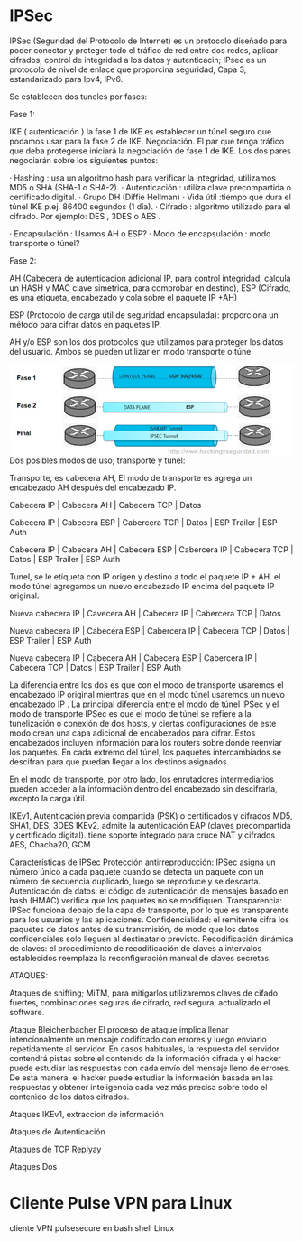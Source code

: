 # IPSec

IPSec (Seguridad del Protocolo de Internet) es un protocolo diseñado para poder conectar y  proteger todo el tráfico de red entre dos redes,  aplicar cifrados, control de integridad a los datos y autenticacin; IPsec es un  protocolo de nivel de enlace que proporcina seguridad, Capa 3, estandarizado para Ipv4, IPv6.

Se establecen dos tuneles por fases:

Fase 1:

IKE ( autenticación )  la fase 1 de IKE es establecer un túnel seguro que podamos usar para la fase 2 de IKE. Negociación. El par que tenga tráfico que deba protegerse iniciará la negociación de fase 1 de IKE. Los dos pares negociarán sobre los siguientes puntos:

· Hashing : usa un algoritmo hash para verificar la integridad, utilizamos MD5 o SHA (SHA-1 o SHA-2).
· Autenticación : utiliza clave precompartida o certificado digital.
· Grupo DH (Diffie Hellman)
· Vida útil :tiempo que dura el túnel IKE p.ej. 86400 segundos (1 día).
· Cifrado : algoritmo utilizado para el cifrado. Por ejemplo: DES , 3DES o AES .

· Encapsulación : Usamos AH o ESP?
· Modo de encapsulación : modo transporte o túnel?

Fase 2:

AH (Cabecera de autenticacion adicional IP, para control integridad, calcula un HASH y MAC clave simetrica, para comprobar en destino), 
ESP (Cifrado, es una etiqueta, encabezado y cola sobre el paquete IP +AH)

ESP (Protocolo de carga útil de seguridad encapsulada): proporciona un método para cifrar datos en paquetes IP.

AH y/o ESP son los dos protocolos que utilizamos para proteger los datos del usuario. Ambos se pueden utilizar en modo transporte o túne

<img style="float:left" alt="Fases IPSEC" src="https://github.com/hackingyseguridad/IPSec/blob/master/IPSEC.png">


Dos posibles modos de uso; transporte y tunel:

Transporte, es cabecera AH, El modo de transporte es  agrega un encabezado AH después del encabezado IP.

Cabecera IP | Cabecera AH | Cabecera TCP | Datos

Cabecera IP | Cabecera ESP | Cabercera TCP | Datos | ESP Trailer | ESP Auth 

Cabecera IP | Cabecera AH | Cabecera ESP | Cabercera IP | Cabecera TCP | Datos | ESP Trailer | ESP Auth

Tunel, se le etiqueta con IP origen y destino a todo el paquete IP + AH.  el modo túnel agregamos un nuevo encabezado IP encima del paquete IP original. 

Nueva cabecera IP | Cavecera AH | Cabecera IP | Cabercera TCP | Datos

Nueva cabecera IP | Cabecera ESP | Cabercera IP | Cabecera TCP | Datos | ESP Trailer | ESP Auth

Nueva cabecera IP | Cabecera AH | Cabecera ESP | Cabercera IP | Cabecera TCP | Datos | ESP Trailer | ESP Auth  

La  diferencia entre los dos es que con el modo de transporte usaremos el encabezado IP original mientras que en el modo túnel usaremos un nuevo encabezado IP . 
La principal diferencia entre el modo de túnel IPSec y el modo de transporte IPSec es que el modo de túnel se refiere a la tunelización o conexión de dos hosts, y ciertas configuraciones de este modo crean una capa adicional de encabezados para cifrar. Estos encabezados incluyen información para los routers sobre dónde reenviar los paquetes. En cada extremo del túnel, los paquetes intercambiados se descifran para que puedan llegar a los destinos asignados.

En el modo de transporte, por otro lado, los enrutadores intermediarios pueden acceder a la información dentro del encabezado sin descifrarla, excepto la carga útil.

IKEv1, Autenticación previa compartida (PSK) o certificados y cifrados 	MD5, SHA1, DES, 3DES
IKEv2, admite la autenticación EAP (claves precompartida y certificado digital).  tiene soporte integrado para cruce NAT y cifrados AES, Chacha20, GCM

Características de IPSec
Protección antirreproducción: IPSec asigna un número único a cada paquete cuando se detecta un paquete con un número de secuencia duplicado, luego se reproduce y se descarta.
Autenticación de datos: el código de autenticación de mensajes basado en hash (HMAC) verifica que los paquetes no se modifiquen.
Transparencia: IPSec funciona debajo de la capa de transporte, por lo que es transparente para los usuarios y las aplicaciones.
Confidencialidad: el remitente cifra los paquetes de datos antes de su transmisión, de modo que los datos confidenciales solo lleguen al destinatario previsto.
Recodificación dinámica de claves: el procedimiento de recodificación de claves a intervalos establecidos reemplaza la reconfiguración manual de claves secretas.

ATAQUES:

Ataques de sniffing; MiTM, para mitigarlos utilizaremos claves de cifado fuertes, combinaciones seguras de cifrado, red segura,  actualizado el software.

Ataque Bleichenbacher El proceso de ataque implica llenar intencionalmente un mensaje codificado con errores y luego enviarlo repetidamente al servidor. En casos habituales, la respuesta del servidor contendrá pistas sobre el contenido de la información cifrada y el hacker puede estudiar las respuestas con cada envío del mensaje lleno de errores. De esta manera, el hacker puede estudiar la información basada en las respuestas y obtener inteligencia cada vez más precisa sobre todo el contenido de los datos cifrados.

Ataques IKEv1, extraccion de información

Ataques de Autenticación

Ataques de TCP Replyay

Ataques Dos



# Cliente Pulse VPN para Linux
cliente VPN pulsesecure en bash shell Linux
